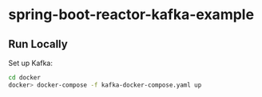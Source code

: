 # spring-boot-reactor-kafka-example

## Run Locally

Set up Kafka:
```bash
cd docker
docker> docker-compose -f kafka-docker-compose.yaml up
```